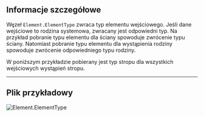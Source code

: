 ## Informacje szczegółowe
Węzeł `Element.ElementType` zwraca typ elementu wejściowego. Jeśli dane wejściowe to rodzina systemowa, zwracany jest odpowiedni typ. Na przykład pobranie typu elementu dla ściany spowoduje zwrócenie typu ściany. Natomiast pobranie typu elementu dla wystąpienia rodziny spowoduje zwrócenie odpowiedniego typu rodziny.

W poniższym przykładzie pobierany jest typ stropu dla wszystkich wejściowych wystąpień stropu.
___
## Plik przykładowy

![Element.ElementType](./Revit.Elements.Element.ElementType_img.jpg)
